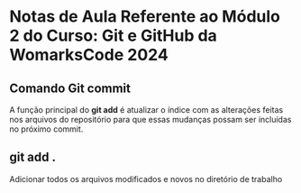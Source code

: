 # Notas de Aula Referente ao Módulo 2 do Curso: Git e GitHub da WomarksCode 2024


## Comando Git commit

A função principal do **git add** é atualizar o índice com as alterações feitas nos arquivos do repositório para que essas mudanças possam ser incluídas no próximo commit.

## git add . ##
Adicionar todos os arquivos modificados e novos no diretório de trabalho

